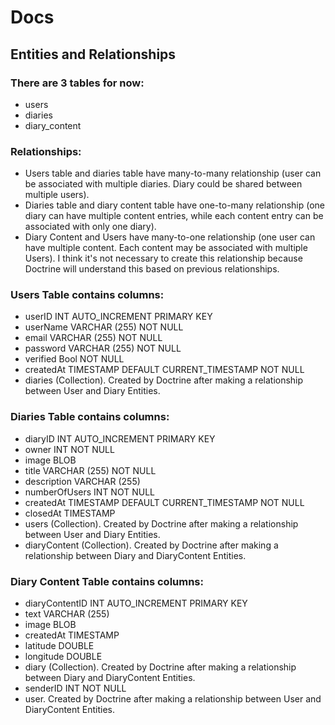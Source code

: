 # Docs

## Entities and Relationships

### There are 3 tables for now:

* users
* diaries
* diary_content

### Relationships:

* Users table and diaries table have many-to-many relationship (user can be associated with multiple diaries. Diary could be shared between multiple users).
* Diaries table and diary content table have one-to-many relationship (one diary can have multiple content entries, while each content entry can be associated with only one diary).
* Diary Content and Users have many-to-one relationship (one user can have multiple content. Each content may be associated with multiple Users). I think it's not necessary to create this relationship because Doctrine will understand this based on previous relationships.

### Users Table contains columns:

* userID INT AUTO_INCREMENT PRIMARY KEY
* userName VARCHAR (255) NOT NULL
* email VARCHAR (255) NOT NULL
* password VARCHAR (255) NOT NULL
* verified Bool NOT NULL
* createdAt TIMESTAMP DEFAULT CURRENT_TIMESTAMP NOT NULL
* diaries (Collection). Created by Doctrine after making a relationship between User and Diary Entities.

### Diaries Table contains columns:

* diaryID INT AUTO_INCREMENT PRIMARY KEY
* owner INT NOT NULL
* image BLOB
* title VARCHAR (255) NOT NULL
* description VARCHAR (255)
* numberOfUsers INT NOT NULL
* createdAt TIMESTAMP DEFAULT CURRENT_TIMESTAMP NOT NULL
* closedAt TIMESTAMP
* users (Collection). Created by Doctrine after making a relationship between User and Diary Entities.
* diaryContent (Collection). Created by Doctrine after making a relationship between Diary and DiaryContent Entities.

### Diary Content Table contains columns:

* diaryContentID INT AUTO_INCREMENT PRIMARY KEY
* text VARCHAR (255)
* image BLOB
* createdAt TIMESTAMP
* latitude DOUBLE
* longitude DOUBLE
* diary (Collection). Created by Doctrine after making a relationship between Diary and DiaryContent Entities.
* senderID INT NOT NULL
* user. Created by Doctrine after making a relationship between User and DiaryContent Entities.